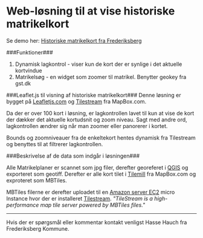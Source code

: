 Web-løsning til at vise historiske matrikelkort
=======================

Se demo her: [Historiske matrikelkort fra Frederiksberg](http://hassehauch.github.io/Historiske-matrikelkort-webgis/matrikelkort.html "Historiske matrikelkort")

###Funktioner###

1. Dynamisk lagkontrol - viser kun de kort der er synlige i det aktuelle kortvindue
2. Matrikelsøg - en widget som zoomer til matrikel. Benytter geokey fra gst.dk

###Leaflet.js til visning af historiske matrikelkort###
Denne løsning er bygget på [Leafletjs.com](http://leafletjs.com) og [Tilestream](https://github.com/mapbox/tilestream) fra MapBox.com.

Da der er over 100 kort i løsning, er lagkontrollen lavet til kun at vise  de kort der dækker det aktuelle kortudsnit og zoom niveau. Sagt med andre ord, lagkontrollen ændrer sig når man zoomer eller panorerer i kortet.

Bounds og zoomniveauer fra de enkeltekort hentes dynamisk fra Tilestream og benyttes til at filtrerer lagkontrollen.

###Beskrivelse af de data som indgår i løsningen###

Alle Matrikelplaner er scannet som jpg filer, derefter georeferet i [QGIS](http://www.qgis.org/en/site/) og exporteret som geotiff.
Derefter er alle kort tilet i [Tilemill](https://www.mapbox.com/tilemill/) fra MapBox.com og exproteret som MBTiles.

MBTiles filerne er derefter uploadet til en [Amazon server EC2](http://aws.amazon.com/ec2/) micro Instance hvor der er installeret [Tilestream](https://github.com/mapbox/tilestream).  *"TileStream is a high-performance map tile server powered by MBTiles files."*


----------


Hvis der er spørgsmål eller kommentar kontakt venligst Hasse Hauch fra Frederiksberg Kommune.